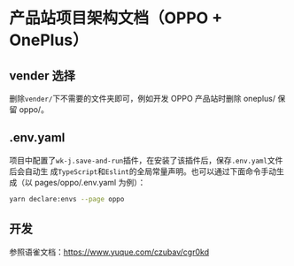 # 产品站项目架构文档（OPPO + OnePlus）

## vender 选择

删除`vender/`下不需要的文件夹即可，例如开发 OPPO 产品站时删除 oneplus/ 保留 oppo/。

## .env.yaml

项目中配置了`wk-j.save-and-run`插件，在安装了该插件后，保存`.env.yaml`文件后会自动生
成`TypeScript`和`Eslint`的全局常量声明。也可以通过下面命令手动生成（以 pages/oppo/.env.yaml 为例）：
```bash
yarn declare:envs --page oppo
```

## 开发

参照语雀文档：https://www.yuque.com/czubav/cgr0kd
